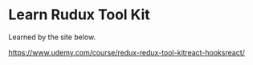 # Learn Rudux Tool Kit

Learned by the site below.

https://www.udemy.com/course/redux-redux-tool-kitreact-hooksreact/

